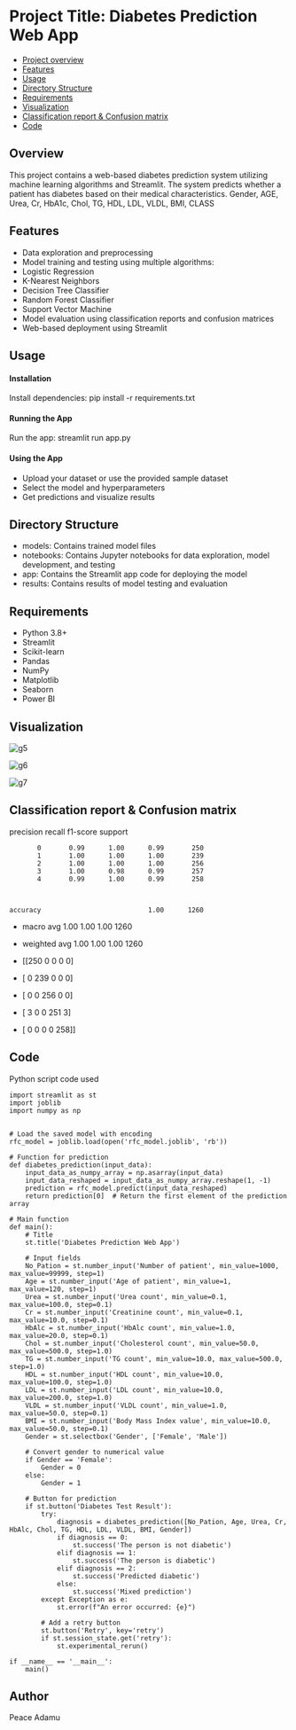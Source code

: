 # Project Title: Diabetes Prediction Web App
- [Project overview](#project-overview)
- [Features](#features)
- [Usage](#usage)
- [Directory Structure](#directory-structure)
- [Requirements](#requirements)
- [Visualization](#visualization)
- [Classification report & Confusion matrix](#Classification-report-&Confusion-matrix)
- [Code](#code)

  
## Overview
This project contains a web-based diabetes prediction system utilizing machine learning algorithms and Streamlit. The system predicts whether a patient has diabetes based on their medical characteristics. Gender, AGE, Urea, Cr, HbA1c, Chol, TG, HDL, LDL, VLDL, BMI, CLASS 

## Features  
- Data exploration and preprocessing
- Model training and testing using multiple algorithms:
- Logistic Regression
- K-Nearest Neighbors
- Decision Tree Classifier
- Random Forest Classifier
- Support Vector Machine
- Model evaluation using classification reports and confusion matrices
- Web-based deployment using Streamlit

## Usage
#### Installation
 Install dependencies: pip install -r requirements.txt
#### Running the App
Run the app: streamlit run app.py
#### Using the App
- Upload your dataset or use the provided sample dataset
- Select the model and hyperparameters
- Get predictions and visualize results

## Directory Structure
- models: Contains trained model files
- notebooks: Contains Jupyter notebooks for data exploration, model development, and testing
- app: Contains the Streamlit app code for deploying the model
- results: Contains results of model testing and evaluation

## Requirements
- Python 3.8+
- Streamlit
- Scikit-learn
- Pandas
- NumPy
- Matplotlib
- Seaborn
- Power BI

## Visualization

![g5](https://github.com/user-attachments/assets/a4355b1b-f822-4f37-b64b-5e8bf58434bd)

![g6](https://github.com/user-attachments/assets/9f6f9754-5179-4735-958f-23fb6318a366)


![g7](https://github.com/user-attachments/assets/36df2711-cfe9-4222-b13d-b9ecb495a338)


## Classification report & Confusion matrix
precision    recall  f1-score   support

           0       0.99      1.00      0.99       250
           1       1.00      1.00      1.00       239
           2       1.00      1.00      1.00       256
           3       1.00      0.98      0.99       257
           4       0.99      1.00      0.99       258

    
    
    accuracy                           1.00      1260
- macro avg       1.00      1.00      1.00      1260
- weighted avg       1.00      1.00      1.00      1260

- [[250   0   0   0   0]
-  [  0 239   0   0   0]
- [  0   0 256   0   0]
- [  3   0   0 251   3]
- [  0   0   0   0 258]]

 ## Code
 Python script code used
```
import streamlit as st
import joblib
import numpy as np


# Load the saved model with encoding
rfc_model = joblib.load(open('rfc_model.joblib', 'rb'))

# Function for prediction
def diabetes_prediction(input_data):
    input_data_as_numpy_array = np.asarray(input_data)
    input_data_reshaped = input_data_as_numpy_array.reshape(1, -1)
    prediction = rfc_model.predict(input_data_reshaped)
    return prediction[0]  # Return the first element of the prediction array

# Main function
def main():
    # Title
    st.title('Diabetes Prediction Web App')

    # Input fields
    No_Pation = st.number_input('Number of patient', min_value=1000, max_value=99999, step=1)
    Age = st.number_input('Age of patient', min_value=1, max_value=120, step=1)
    Urea = st.number_input('Urea count', min_value=0.1, max_value=100.0, step=0.1)
    Cr = st.number_input('Creatinine count', min_value=0.1, max_value=10.0, step=0.1)
    HbAlc = st.number_input('HbAlc count', min_value=1.0, max_value=20.0, step=0.1)
    Chol = st.number_input('Cholesterol count', min_value=50.0, max_value=500.0, step=1.0)
    TG = st.number_input('TG count', min_value=10.0, max_value=500.0, step=1.0)
    HDL = st.number_input('HDL count', min_value=10.0, max_value=100.0, step=1.0)
    LDL = st.number_input('LDL count', min_value=10.0, max_value=200.0, step=1.0)
    VLDL = st.number_input('VLDL count', min_value=1.0, max_value=50.0, step=0.1)
    BMI = st.number_input('Body Mass Index value', min_value=10.0, max_value=50.0, step=0.1)
    Gender = st.selectbox('Gender', ['Female', 'Male'])

    # Convert gender to numerical value
    if Gender == 'Female':
        Gender = 0
    else:
        Gender = 1

    # Button for prediction
    if st.button('Diabetes Test Result'):
        try:
            diagnosis = diabetes_prediction([No_Pation, Age, Urea, Cr, HbAlc, Chol, TG, HDL, LDL, VLDL, BMI, Gender])
            if diagnosis == 0:
                st.success('The person is not diabetic')
            elif diagnosis == 1:
                st.success('The person is diabetic')
            elif diagnosis == 2:
                st.success('Predicted diabetic')
            else:
                st.success('Mixed prediction')
        except Exception as e:
            st.error(f"An error occurred: {e}")

        # Add a retry button
        st.button('Retry', key='retry')
        if st.session_state.get('retry'):
            st.experimental_rerun()

if __name__ == '__main__':
    main()
```


## Author
Peace Adamu
